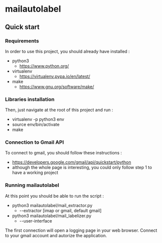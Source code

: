 # mailautolabel

## Quick start

### Requirements

In order to use this project, you should already have installed :
  - python3
    - https://www.python.org/
  - virtualenv
    - https://virtualenv.pypa.io/en/latest/
  - make
    - https://www.gnu.org/software/make/

### Libraries installation
Then, just navigate at the root of this project and run :
  - virtualenv -p python3 env
  - source env/bin/activate
  - make

### Connection to Gmail API

To connect to gmail, you should follow these instructions :
  - https://developers.google.com/gmail/api/quickstart/python
  - although the whole page is interesting, you could only follow step 1 to have a working project

### Running mailautolabel

At this point you should be able to run the script :
  - python3 mailautolabel/mail_extractor.py
    - --extractor [imap or gmail, default gmail]
  - python3 mailautolabel/mail_labelizer.py
    - --user-interface

The first connection will open a logging page in your web browser. Connect to your gmail account and autorize the application.
